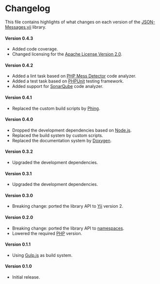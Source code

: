 # Changelog
This file contains highlights of what changes on each version of the [JSON-Messages.yii](https://packagist.org/packages/cedx/yii2-json-messages) library.

#### Version 0.4.3
- Added code coverage.
- Changed licensing for the [Apache License Version 2.0](http://www.apache.org/licenses/LICENSE-2.0).

#### Version 0.4.2
- Added a lint task based on [PHP Mess Detector](http://phpmd.org) code analyzer.
- Added a test task based on [PHPUnit](https://phpunit.de) testing framework.
- Added support for [SonarQube](http://www.sonarqube.org) code analyzer.

#### Version 0.4.1
- Replaced the custom build scripts by [Phing](https://www.phing.info).

#### Version 0.4.0
- Dropped the development dependencies based on [Node.js](https://nodejs.org).
- Replaced the build system by custom scripts.
- Replaced the documentation system by [Doxygen](http://www.doxygen.org).

#### Version 0.3.2
- Upgraded the development dependencies.

#### Version 0.3.1
- Upgraded the development dependencies.

#### Version 0.3.0
- Breaking change: ported the library API to [Yii](http://www.yiiframework.com) version 2.

#### Version 0.2.0
- Breaking change: ported the library API to [namespaces](http://php.net/manual/en/language.namespaces.php).
- Lowered the required [PHP](http://php.net) version.

#### Version 0.1.1
- Using [Gulp.js](http://gulpjs.com) as build system.

#### Version 0.1.0
- Initial release.
